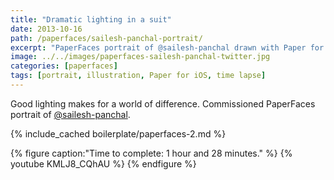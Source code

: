 ```yaml
---
title: "Dramatic lighting in a suit"
date: 2013-10-16
path: /paperfaces/sailesh-panchal-portrait/
excerpt: "PaperFaces portrait of @sailesh-panchal drawn with Paper for iOS on an iPad."
image: ../../images/paperfaces-sailesh-panchal-twitter.jpg
categories: [paperfaces]
tags: [portrait, illustration, Paper for iOS, time lapse]
---
```


Good lighting makes for a world of difference. Commissioned PaperFaces portrait of [@sailesh-panchal](https://twitter.com/sailesh-panchal).

{% include_cached boilerplate/paperfaces-2.md %}

{% figure caption:"Time to complete: 1 hour and 28 minutes." %}
{% youtube KMLJ8_CQhAU %}
{% endfigure %}
